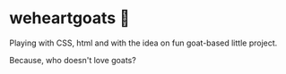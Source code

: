 # weheartgoats 🐐

Playing with CSS, html and with the idea on fun goat-based little project. 

Because, who doesn't love goats?
